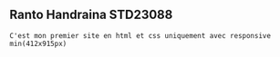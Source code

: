 ## Ranto Handraina STD23088
`C'est mon premier site en html et css uniquement avec responsive min(412x915px)`
